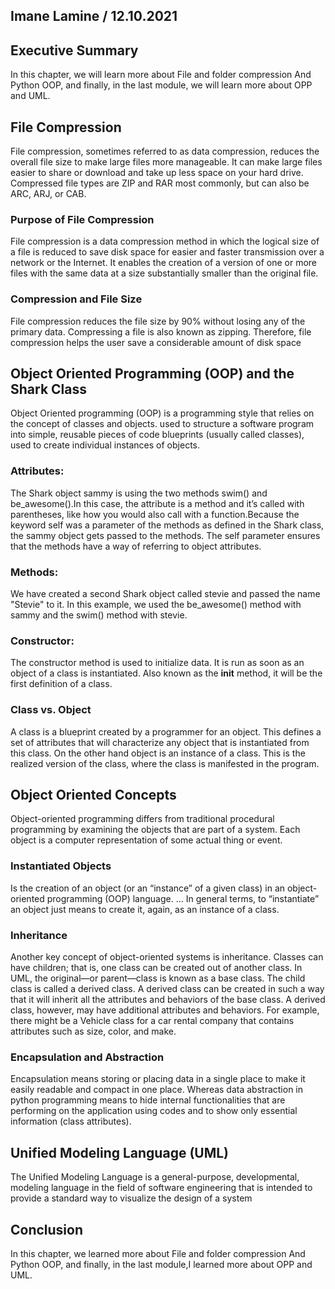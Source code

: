 ## Imane Lamine / 12.10.2021

## Executive Summary 
In this chapter, we will learn more about File and folder compression And Python OOP, and finally, in the last module, we will learn more about OPP and UML. 
## File Compression
File compression, sometimes referred to as data compression, reduces the overall file size to make large files more manageable. It can make large files easier to share or download and take up less space on your hard drive. Compressed file types are ZIP and RAR most commonly, but can also be ARC, ARJ, or CAB.
### Purpose of File Compression
File compression is a data compression method in which the logical size of a file is reduced to save disk space for easier and faster transmission over a network or the Internet. It enables the creation of a version of one or more files with the same data at a size substantially smaller than the original file.
### Compression and File Size
File compression reduces the file size by 90% without losing any of the primary data. Compressing a file is also known as zipping. Therefore, file compression helps the user save a considerable amount of disk space
## Object Oriented Programming (OOP) and the Shark Class
Object Oriented programming (OOP) is a programming style that relies on the concept of classes and objects. 
used to structure a software program into simple, reusable pieces of code 
blueprints (usually called classes),
used to create individual instances of objects.
### Attributes:
The Shark object sammy is using the two methods swim() and be_awesome().In this case, the attribute is a method and it’s called with parentheses, like how you would also call with a function.Because the keyword self was a parameter of the methods as defined in the Shark class, the sammy object gets passed to the methods. The self parameter ensures that the methods have a way of referring to object attributes.
### Methods:
We have created a second Shark object called stevie and passed the name "Stevie" to it. In this example, we used the be_awesome() method with sammy and the swim() method with stevie.
### Constructor:
The constructor method is used to initialize data. It is run as soon as an object of a class is instantiated. Also known as the __init__ method, it will be the first definition of a class.
### Class vs. Object
A class is a blueprint created by a programmer for an object. This defines a set of attributes that will characterize any object that is instantiated from this class. On the other hand object is an instance of a class. This is the realized version of the class, where the class is manifested in the program.

## Object Oriented Concepts
Object-oriented programming differs from traditional procedural programming by examining the objects that are part of a system. Each object is a computer representation of some actual thing or event. 
### Instantiated Objects
 Is the creation of an object (or an “instance” of a given class) in an object-oriented programming (OOP) language. ... In general terms, to “instantiate” an object just means to create it, again, as an instance of a class.
### Inheritance
Another key concept of object-oriented systems is inheritance. Classes can have children; that is, one class can be created out of another class. In UML, the original—or parent—class is known as a base class. The child class is called a derived class. A derived class can be created in such a way that it will inherit all the attributes and behaviors of the base class. A derived class, however, may have additional attributes and behaviors. For example, there might be a Vehicle class for a car rental company that contains attributes such as size, color, and make.
### Encapsulation and Abstraction
Encapsulation means storing or placing data in a single place to make it easily readable and compact in one place. Whereas data abstraction in python programming means to hide internal functionalities that are performing on the application using codes and to show only essential information (class attributes).
## Unified Modeling Language (UML)
The Unified Modeling Language is a general-purpose, developmental, modeling language in the field of software engineering that is intended to provide a standard way to visualize the design of a system
## Conclusion
In this chapter, we learned more about File and folder compression And Python OOP, and finally, in the last module,I learned more about OPP and UML. 
